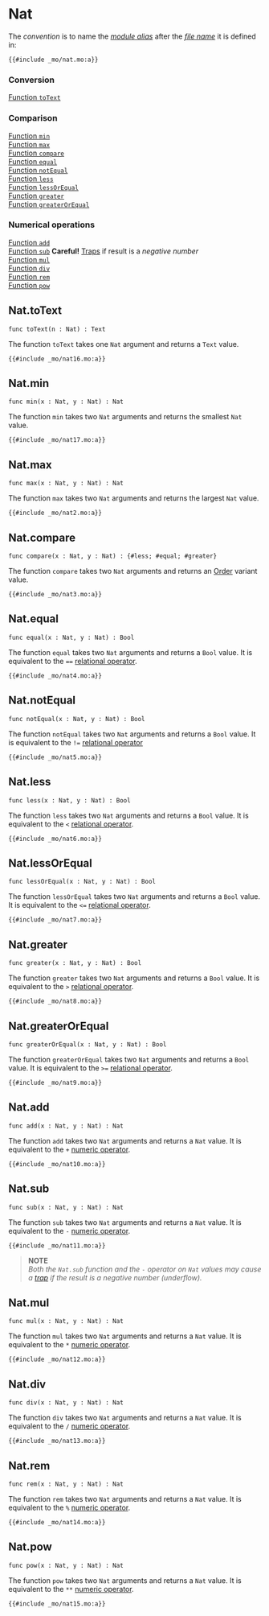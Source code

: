 

# Nat

The _convention_ is to name the [_module alias_](/common-programming-concepts/modules.html#type-imports-and-renaming) after the [_file name_](/common-programming-concepts/modules.html#imports) it is defined in:

```motoko, run
{{#include _mo/nat.mo:a}}
```

### Conversion

[Function `toText`](#nattotext)

### Comparison

[Function `min`](#natmin)  
[Function `max`](#natmax)  
[Function `compare`](#natcompare)  
[Function `equal`](#natequal)  
[Function `notEqual`](#natnotequal)  
[Function `less`](#natless)  
[Function `lessOrEqual`](#natlessorequal)  
[Function `greater`](#natgreater)  
[Function `greaterOrEqual`](#natgreaterorequal)

### Numerical operations

[Function `add`](#natadd)  
[Function `sub`](#natsub) **Careful!** [Traps](/advanced-concepts/canisters/errors-and-traps.html) if result is a _negative number_  
[Function `mul`](#natmul)  
[Function `div`](#natdiv)  
[Function `rem`](#natrem)  
[Function `pow`](#natpow)

## Nat.toText

```motoko
func toText(n : Nat) : Text
```

The function `toText` takes one `Nat` argument and returns a `Text` value.

```motoko, run
{{#include _mo/nat16.mo:a}}
```

## Nat.min

```motoko
func min(x : Nat, y : Nat) : Nat
```

The function `min` takes two `Nat` arguments and returns the smallest `Nat` value.

```motoko, run
{{#include _mo/nat17.mo:a}}
```

## Nat.max

```motoko
func max(x : Nat, y : Nat) : Nat
```

The function `max` takes two `Nat` arguments and returns the largest `Nat` value.

```motoko, run
{{#include _mo/nat2.mo:a}}
```

## Nat.compare

```motoko
func compare(x : Nat, y : Nat) : {#less; #equal; #greater}
```

The function `compare` takes two `Nat` arguments and returns an [Order](/base-library/utils/order.html) variant value.

```motoko, run
{{#include _mo/nat3.mo:a}}
```

## Nat.equal

```motoko
func equal(x : Nat, y : Nat) : Bool
```

The function `equal` takes two `Nat` arguments and returns a `Bool` value. It is equivalent to the `==` [relational operator](/common-programming-concepts/operators/relational-operators.html).

```motoko, run
{{#include _mo/nat4.mo:a}}
```

## Nat.notEqual

```motoko
func notEqual(x : Nat, y : Nat) : Bool
```

The function `notEqual` takes two `Nat` arguments and returns a `Bool` value. It is equivalent to the `!=` [relational operator](/common-programming-concepts/operators/relational-operators.html)

```motoko, run
{{#include _mo/nat5.mo:a}}
```

## Nat.less

```motoko
func less(x : Nat, y : Nat) : Bool
```

The function `less` takes two `Nat` arguments and returns a `Bool` value. It is equivalent to the `<` [relational operator](/common-programming-concepts/operators/relational-operators.html).

```motoko, run
{{#include _mo/nat6.mo:a}}
```

## Nat.lessOrEqual

```motoko
func lessOrEqual(x : Nat, y : Nat) : Bool
```

The function `lessOrEqual` takes two `Nat` arguments and returns a `Bool` value. It is equivalent to the `<=` [relational operator](/common-programming-concepts/operators/relational-operators.html).

```motoko, run
{{#include _mo/nat7.mo:a}}
```

## Nat.greater

```motoko
func greater(x : Nat, y : Nat) : Bool
```

The function `greater` takes two `Nat` arguments and returns a `Bool` value. It is equivalent to the `>` [relational operator](/common-programming-concepts/operators/relational-operators.html).

```motoko, run
{{#include _mo/nat8.mo:a}}
```

## Nat.greaterOrEqual

```motoko
func greaterOrEqual(x : Nat, y : Nat) : Bool
```

The function `greaterOrEqual` takes two `Nat` arguments and returns a `Bool` value. It is equivalent to the `>=` [relational operator](/common-programming-concepts/operators/relational-operators.html).

```motoko, run
{{#include _mo/nat9.mo:a}}
```

## Nat.add

```motoko
func add(x : Nat, y : Nat) : Nat
```

The function `add` takes two `Nat` arguments and returns a `Nat` value. It is equivalent to the `+` [numeric operator](/common-programming-concepts/operators/numeric-operators.html).

```motoko, run
{{#include _mo/nat10.mo:a}}
```

## Nat.sub

```motoko
func sub(x : Nat, y : Nat) : Nat
```

The function `sub` takes two `Nat` arguments and returns a `Nat` value. It is equivalent to the `-` [numeric operator](/common-programming-concepts/operators/numeric-operators.html).

```motoko, run
{{#include _mo/nat11.mo:a}}
```

> **NOTE**  
> _Both the `Nat.sub` function and the `-` operator on `Nat` values may cause a [trap](/advanced-concepts/canisters/errors-and-traps.html) if the result is a negative number (underflow)._

## Nat.mul

```motoko
func mul(x : Nat, y : Nat) : Nat
```

The function `mul` takes two `Nat` arguments and returns a `Nat` value. It is equivalent to the `*` [numeric operator](/common-programming-concepts/operators/numeric-operators.html).

```motoko, run
{{#include _mo/nat12.mo:a}}
```

## Nat.div

```motoko
func div(x : Nat, y : Nat) : Nat
```

The function `div` takes two `Nat` arguments and returns a `Nat` value. It is equivalent to the `/` [numeric operator](/common-programming-concepts/operators/numeric-operators.html).

```motoko, run
{{#include _mo/nat13.mo:a}}
```

## Nat.rem

```motoko
func rem(x : Nat, y : Nat) : Nat
```

The function `rem` takes two `Nat` arguments and returns a `Nat` value. It is equivalent to the `%` [numeric operator](/common-programming-concepts/operators/numeric-operators.html).

```motoko, run
{{#include _mo/nat14.mo:a}}
```

## Nat.pow

```motoko
func pow(x : Nat, y : Nat) : Nat
```

The function `pow` takes two `Nat` arguments and returns a `Nat` value. It is equivalent to the `**` [numeric operator](/common-programming-concepts/operators/numeric-operators.html).

```motoko, run
{{#include _mo/nat15.mo:a}}
```
